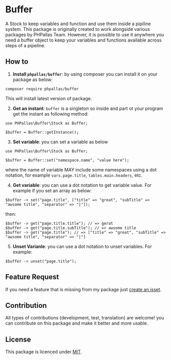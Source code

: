 # Buffer

A Stock to keep variables and function and use them inside a pipiline system. This package is originally created to work alongside various packages by PHPallas Team. However, it is possible to use it anywhere you need a buffer object to keep your variables and functions available across steps of a pipeline.

## How to

1. **Install `phpallas/buffer`**: by using composer you can install it on your package as below:

```
composer require phpallas/buffer
```

This will install latest version of package.

2. **Get an instant**: `buffer` is a singleton so inside and part ot your program get the instant as following method:

```
use PHPallas\Buffer\Stock as Buffer;

$buffer = Buffer::getInstance();
```

3. **Set variable**: you can set a variable as below

```
use PHPallas\Buffer\Stock as Buffer;

$buffer = Buffer::set("namespace.name", "value here");
```

where the name of variable MAY include some namespaces using a dot notation, for example `vars.page.title`, `tables.main.headers`, etc.

4. **Get variable**: you can use a dot notation to get variable value. For example if you set an array as below:

```
$buffer -> set("page.title", ["title" => "great", "subTitle" => "awsome title", "separator" => "|"]);
```

then:

```
$buffer -> get("page.title.title"); // => gerat
$buffer -> get("page.title.subTitle"); // => awsome title
$buffer -> get("page.title"); // => ["title" => "great", "subTitle" => "awsome title", "separator" => "|"]
```

5. **Unset Varianle**: you can use a dot notation to unset variables. For example:

```
$buffer -> unset("page.title");
```


## Feature Request

If you need a feature that is missing from my package just [create an isset](https://github.com/PHPallas/Buffer/issues). 

## Contribution

All types of contributions (development, test, translation) are welcome! you can contribute on this package and make it better and more usable.

## License

This package is licenced under [MIT](https://github.com/PHPallas/Buffer#MIT-1-ov-file).